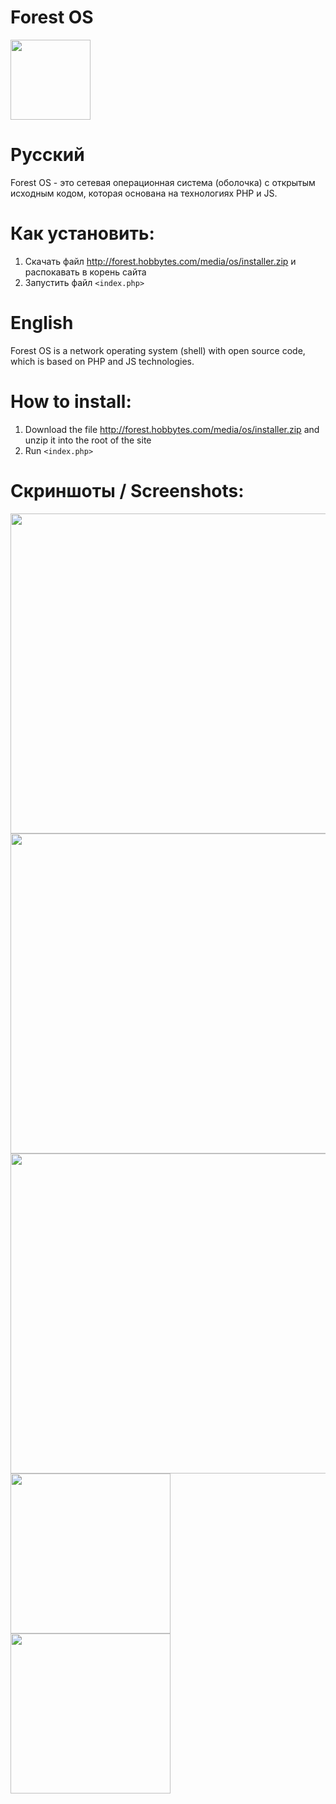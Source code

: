 # Forest OS 
<img src="http://forest.hobbytes.com/media/os/updates/uplogo.png" width="128">

# Русский

Forest OS - это сетевая операционная система (оболочка) с открытым исходным кодом, которая основана на технологиях PHP и JS.

# Как установить:
1. Скачать файл http://forest.hobbytes.com/media/os/installer.zip и распокавать в корень сайта 
2. Запустить файл `<index.php>`

# English

Forest OS is a network operating system (shell) with open source code, which is based on PHP and JS technologies.

# How to install:
1. Download the file http://forest.hobbytes.com/media/os/installer.zip and unzip it into the root of the site
2. Run `<index.php>`

# Скриншоты / Screenshots:

<img src="http://forest.hobbytes.com/media/os/screenshot/login.png" width="512">
<img src="http://forest.hobbytes.com/media/os/screenshot/workplace.png" width="512">
<img src="http://forest.hobbytes.com/media/os/screenshot/workplace_2.png" width="512">
<img src="http://forest.hobbytes.com/media/os/screenshot/workplace_mobile.png" width="256">
<img src="http://forest.hobbytes.com/media/os/screenshot/workplace_mobile_2.png" width="256">
